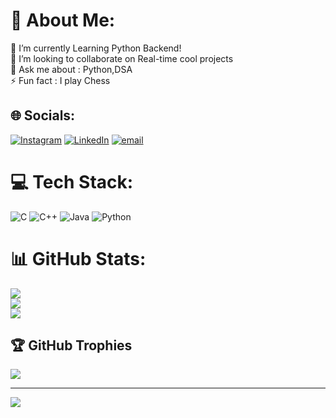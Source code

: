 # 💫 About Me:
🔭 I’m currently  Learning Python Backend!<br>👯 I’m looking to collaborate on Real-time cool projects<br>💬 Ask me about : Python,DSA<br>⚡ Fun fact : I play Chess


## 🌐 Socials:
[![Instagram](https://img.shields.io/badge/Instagram-%23E4405F.svg?logo=Instagram&logoColor=white)](https://instagram.com/just.notdev) [![LinkedIn](https://img.shields.io/badge/LinkedIn-%230077B5.svg?logo=linkedin&logoColor=white)](https://linkedin.com/in/JustinJuby) [![email](https://img.shields.io/badge/Email-D14836?logo=gmail&logoColor=white)](mailto:justinjuby930@gmail.com) 

# 💻 Tech Stack:
![C](https://img.shields.io/badge/c-%2300599C.svg?style=for-the-badge&logo=c&logoColor=white) ![C++](https://img.shields.io/badge/c++-%2300599C.svg?style=for-the-badge&logo=c%2B%2B&logoColor=white) ![Java](https://img.shields.io/badge/java-%23ED8B00.svg?style=for-the-badge&logo=openjdk&logoColor=white) ![Python](https://img.shields.io/badge/python-3670A0?style=for-the-badge&logo=python&logoColor=ffdd54)
# 📊 GitHub Stats:
![](https://github-readme-stats.vercel.app/api?username=Justin-Juby&theme=dark&hide_border=false&include_all_commits=false&count_private=false)<br/>
![](https://nirzak-streak-stats.vercel.app/?user=Justin-Juby&theme=dark&hide_border=false)<br/>
![](https://github-readme-stats.vercel.app/api/top-langs/?username=Justin-Juby&theme=dark&hide_border=false&include_all_commits=false&count_private=false&layout=compact)

## 🏆 GitHub Trophies
![](https://github-profile-trophy.vercel.app/?username=Justin-Juby&theme=radical&no-frame=false&no-bg=true&margin-w=4)

---
[![](https://visitcount.itsvg.in/api?id=Justin-Juby&icon=0&color=0)](https://visitcount.itsvg.in)

